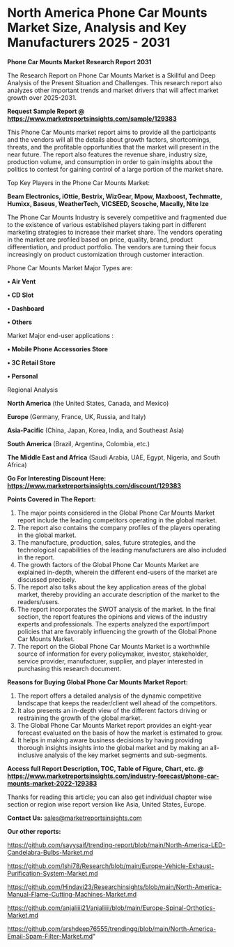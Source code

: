 # North America Phone Car Mounts Market Size, Analysis and Key Manufacturers 2025 - 2031

<strong>Phone Car Mounts Market Research Report 2031</strong>

The Research Report on Phone Car Mounts Market is a Skillful and Deep Analysis of the Present Situation and Challenges. This research report also analyzes other important trends and market drivers that will affect market growth over 2025-2031.

<strong>Request Sample Report @ <a href=https://www.marketreportsinsights.com/sample/129383>https://www.marketreportsinsights.com/sample/129383</a></strong>

This Phone Car Mounts market report aims to provide all the participants and the vendors will all the details about growth factors, shortcomings, threats, and the profitable opportunities that the market will present in the near future. The report also features the revenue share, industry size, production volume, and consumption in order to gain insights about the politics to contest for gaining control of a large portion of the market share.

Top Key Players in the Phone Car Mounts Market:

<strong>Beam Electronics, iOttie, Bestrix, WizGear, Mpow, Maxboost, Techmatte, Humixx, Baseus, WeatherTech, VICSEED, Scosche, Macally, Nite Ize</strong>

The Phone Car Mounts Industry is severely competitive and fragmented due to the existence of various established players taking part in different marketing strategies to increase their market share. The vendors operating in the market are profiled based on price, quality, brand, product differentiation, and product portfolio. The vendors are turning their focus increasingly on product customization through customer interaction.

Phone Car Mounts Market Major Types are:

<strong>• Air Vent

• CD Slot

• Dashboard

• Others</strong>

Market Major end-user applications :

<strong>• Mobile Phone Accessories Store

• 3C Retail Store

• Personal</strong>

Regional Analysis

</u><strong><b>North America</b></strong> (the United States, Canada, and Mexico)

<strong><b>Europe </b></strong>(Germany, France, UK, Russia, and Italy)

<strong><b>Asia-Pacific</b></strong> (China, Japan, Korea, India, and Southeast Asia)

<strong><b>South America</b></strong> (Brazil, Argentina, Colombia, etc.)

<strong><b>The Middle East and Africa</b></strong> (Saudi Arabia, UAE, Egypt, Nigeria, and South Africa)

<strong>Go For Interesting Discount Here: <a href=https://www.marketreportsinsights.com/discount/129383>https://www.marketreportsinsights.com/discount/129383</a></strong>

<strong>Points Covered in The Report:</strong>
<ol>
  <li>The major points considered in the Global Phone Car Mounts Market report include the leading competitors operating in the global market.</li>
  <li>The report also contains the company profiles of the players operating in the global market.</li>
  <li>The manufacture, production, sales, future strategies, and the technological capabilities of the leading manufacturers are also included in the report.</li>
  <li>The growth factors of the Global Phone Car Mounts Market are explained in-depth, wherein the different end-users of the market are discussed precisely.</li>
  <li>The report also talks about the key application areas of the global market, thereby providing an accurate description of the market to the readers/users.</li>
  <li>The report incorporates the SWOT analysis of the market. In the final section, the report features the opinions and views of the industry experts and professionals. The experts analyzed the export/import policies that are favorably influencing the growth of the Global Phone Car Mounts Market.</li>
  <li>The report on the Global Phone Car Mounts Market is a worthwhile source of information for every policymaker, investor, stakeholder, service provider, manufacturer, supplier, and player interested in purchasing this research document.</li>
</ol>
<strong>Reasons for Buying Global Phone Car Mounts Market Report:</strong>

<ol>
  <li>The report offers a detailed analysis of the dynamic competitive landscape that keeps the reader/client well ahead of the competitors.</li>
  <li>It also presents an in-depth view of the different factors driving or restraining the growth of the global market.</li>
  <li>The Global Phone Car Mounts Market report provides an eight-year forecast evaluated on the basis of how the market is estimated to grow.</li>
  <li>It helps in making aware business decisions by having providing thorough insights insights into the global market and by making an all-inclusive analysis of the key market segments and sub-segments.</li>
</ol>
<strong>Access full Report Description, TOC, Table of Figure, Chart, etc. @ <a href=https://www.marketreportsinsights.com/industry-forecast/phone-car-mounts-market-2022-129383>https://www.marketreportsinsights.com/industry-forecast/phone-car-mounts-market-2022-129383</a></strong>


Thanks for reading this article; you can also get individual chapter wise section or region wise report version like Asia, United States, Europe.

<strong>Contact Us:</strong>
sales@marketreportsinsights.com

<strong>Our other reports:</strong>

<a href=https://github.com/sayysaif/trending-report/blob/main/North-America-LED-Candelabra-Bulbs-Market.md>https://github.com/sayysaif/trending-report/blob/main/North-America-LED-Candelabra-Bulbs-Market.md</a>

<a href=https://github.com/Ishi78/Research/blob/main/Europe-Vehicle-Exhaust-Purification-System-Market.md>https://github.com/Ishi78/Research/blob/main/Europe-Vehicle-Exhaust-Purification-System-Market.md</a>

<a href=https://github.com/Hindavi23/Researchinsights/blob/main/North-America-Manual-Flame-Cutting-Machines-Market.md>https://github.com/Hindavi23/Researchinsights/blob/main/North-America-Manual-Flame-Cutting-Machines-Market.md</a>

<a href=https://github.com/anjaliiii21/anjaliiii/blob/main/Europe-Spinal-Orthotics-Market.md>https://github.com/anjaliiii21/anjaliiii/blob/main/Europe-Spinal-Orthotics-Market.md</a>

<a href=https://github.com/arshdeep76555/trendingg/blob/main/North-America-Email-Spam-Filter-Market.md>https://github.com/arshdeep76555/trendingg/blob/main/North-America-Email-Spam-Filter-Market.md</a>"
